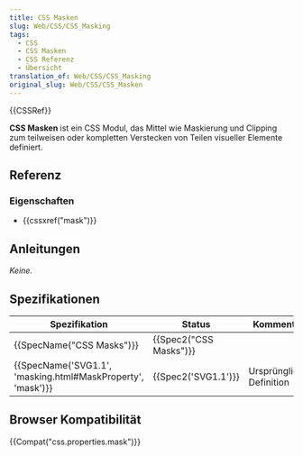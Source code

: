 ```yaml
---
title: CSS Masken
slug: Web/CSS/CSS_Masking
tags:
  - CSS
  - CSS Masken
  - CSS Referenz
  - Übersicht
translation_of: Web/CSS/CSS_Masking
original_slug: Web/CSS/CSS_Masken
---
```

{{CSSRef}}

**CSS Masken** ist ein CSS Modul, das Mittel wie Maskierung und Clipping zum teilweisen oder kompletten Verstecken von Teilen visueller Elemente definiert.

## Referenz

### Eigenschaften

- {{cssxref("mask")}}

## Anleitungen

_Keine._

## Spezifikationen

| Spezifikation                                                                    | Status                       | Kommentar                |
| -------------------------------------------------------------------------------- | ---------------------------- | ------------------------ |
| {{SpecName("CSS Masks")}}                                                 | {{Spec2("CSS Masks")}} |                          |
| {{SpecName('SVG1.1', 'masking.html#MaskProperty', 'mask')}} | {{Spec2('SVG1.1')}}     | Ursprüngliche Definition |

## Browser Kompatibilität

{{Compat("css.properties.mask")}}
